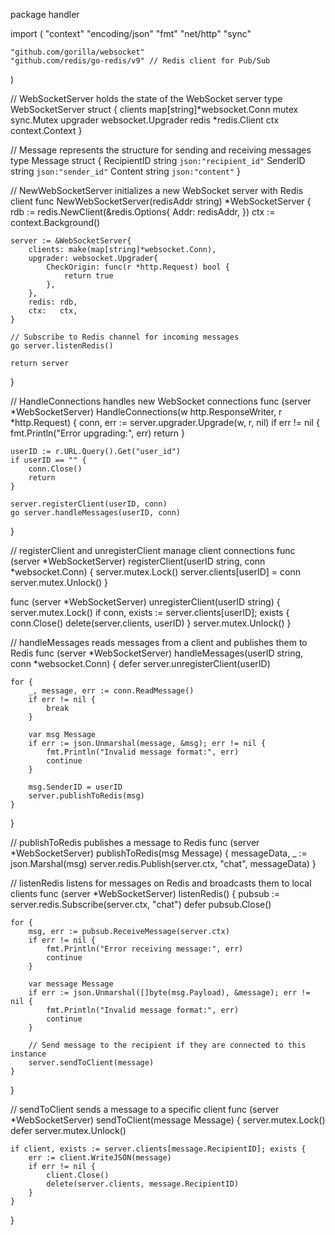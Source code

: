package handler

import (
	"context"
	"encoding/json"
	"fmt"
	"net/http"
	"sync"

	"github.com/gorilla/websocket"
	"github.com/redis/go-redis/v9" // Redis client for Pub/Sub
)

// WebSocketServer holds the state of the WebSocket server
type WebSocketServer struct {
	clients   map[string]*websocket.Conn
	mutex     sync.Mutex
	upgrader  websocket.Upgrader
	redis     *redis.Client
	ctx       context.Context
}

// Message represents the structure for sending and receiving messages
type Message struct {
	RecipientID string `json:"recipient_id"`
	SenderID    string `json:"sender_id"`
	Content     string `json:"content"`
}

// NewWebSocketServer initializes a new WebSocket server with Redis client
func NewWebSocketServer(redisAddr string) *WebSocketServer {
	rdb := redis.NewClient(&redis.Options{
		Addr: redisAddr,
	})
	ctx := context.Background()

	server := &WebSocketServer{
		clients: make(map[string]*websocket.Conn),
		upgrader: websocket.Upgrader{
			CheckOrigin: func(r *http.Request) bool {
				return true
			},
		},
		redis: rdb,
		ctx:   ctx,
	}

	// Subscribe to Redis channel for incoming messages
	go server.listenRedis()

	return server
}

// HandleConnections handles new WebSocket connections
func (server *WebSocketServer) HandleConnections(w http.ResponseWriter, r *http.Request) {
	conn, err := server.upgrader.Upgrade(w, r, nil)
	if err != nil {
		fmt.Println("Error upgrading:", err)
		return
	}

	userID := r.URL.Query().Get("user_id")
	if userID == "" {
		conn.Close()
		return
	}

	server.registerClient(userID, conn)
	go server.handleMessages(userID, conn)
}

// registerClient and unregisterClient manage client connections
func (server *WebSocketServer) registerClient(userID string, conn *websocket.Conn) {
	server.mutex.Lock()
	server.clients[userID] = conn
	server.mutex.Unlock()
}

func (server *WebSocketServer) unregisterClient(userID string) {
	server.mutex.Lock()
	if conn, exists := server.clients[userID]; exists {
		conn.Close()
		delete(server.clients, userID)
	}
	server.mutex.Unlock()
}

// handleMessages reads messages from a client and publishes them to Redis
func (server *WebSocketServer) handleMessages(userID string, conn *websocket.Conn) {
	defer server.unregisterClient(userID)

	for {
		_, message, err := conn.ReadMessage()
		if err != nil {
			break
		}

		var msg Message
		if err := json.Unmarshal(message, &msg); err != nil {
			fmt.Println("Invalid message format:", err)
			continue
		}

		msg.SenderID = userID
		server.publishToRedis(msg)
	}
}

// publishToRedis publishes a message to Redis
func (server *WebSocketServer) publishToRedis(msg Message) {
	messageData, _ := json.Marshal(msg)
	server.redis.Publish(server.ctx, "chat", messageData)
}

// listenRedis listens for messages on Redis and broadcasts them to local clients
func (server *WebSocketServer) listenRedis() {
	pubsub := server.redis.Subscribe(server.ctx, "chat")
	defer pubsub.Close()

	for {
		msg, err := pubsub.ReceiveMessage(server.ctx)
		if err != nil {
			fmt.Println("Error receiving message:", err)
			continue
		}

		var message Message
		if err := json.Unmarshal([]byte(msg.Payload), &message); err != nil {
			fmt.Println("Invalid message format:", err)
			continue
		}

		// Send message to the recipient if they are connected to this instance
		server.sendToClient(message)
	}
}

// sendToClient sends a message to a specific client
func (server *WebSocketServer) sendToClient(message Message) {
	server.mutex.Lock()
	defer server.mutex.Unlock()

	if client, exists := server.clients[message.RecipientID]; exists {
		err := client.WriteJSON(message)
		if err != nil {
			client.Close()
			delete(server.clients, message.RecipientID)
		}
	}
}
